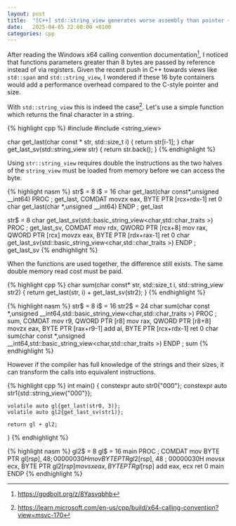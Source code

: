 ```yaml
---
layout: post
title:  "[C++] std::string_view generates worse assembly than pointer + size on Windows"
date:   2025-04-05 22:00:00 +0100
categories: cpp
---
```


After reading the Windows x64 calling convention documentation[^1], I noticed that functions parameters greater than 8 bytes are passed by reference instead of via registers.
Given the recent push in C++ towards views like `std::span` and `std::string_view`, I wondered if these 16 byte containers would add a performance overhead compared to the C-style pointer and size.

With `std::string_view` this is indeed the case[^2]. Let's use a simple function which returns the final character in a string.

{% highlight cpp %}
#include <cstddef>
#include <string_view>

char get_last(char const * str, std::size_t i) {
    return str[i-1];
}
char get_last_sv(std::string_view str) {
    return str.back();
}
{% endhighlight %}

Using `str::string_view` requires double the instructions as the two halves of the `string_view` must be loaded from memory before we can access the byte.

{% highlight nasm %}
str$ = 8
i$ = 16
char get_last(char const*,unsigned __int64) PROC                   ; get_last, COMDAT
        movzx   eax, BYTE PTR [rcx+rdx-1]
        ret     0
char get_last(char *,unsigned __int64) ENDP                   ; get_last

str$ = 8
char get_last_sv(std::basic_string_view<char,std::char_traits<char> >) PROC ; get_last_sv, COMDAT
        mov     rdx, QWORD PTR [rcx+8]
        mov     rax, QWORD PTR [rcx]
        movzx   eax, BYTE PTR [rdx+rax-1]
        ret     0
char get_last_sv(std::basic_string_view<char,std::char_traits<char> >) ENDP ; get_last_sv
{% endhighlight %}

When the functions are used together, the difference still exists. The same double memory read cost must be paid.

{% highlight cpp %}
char sum(char const* str, std::size_t i, std::string_view str2) {
    return get_last(str, i) + get_last_sv(str2);
}
{% endhighlight %}

{% highlight nasm %}
str$ = 8
i$ = 16
str2$ = 24
char sum(char const *,unsigned __int64,std::basic_string_view<char,std::char_traits<char> >) PROC ; sum, COMDAT
        mov     r9, QWORD PTR [r8]
        mov     rax, QWORD PTR [r8+8]
        movzx   eax, BYTE PTR [rax+r9-1]
        add     al, BYTE PTR [rcx+rdx-1]
        ret     0
char sum(char const *,unsigned __int64,std::basic_string_view<char,std::char_traits<char> >) ENDP ; sum
{% endhighlight %}

However if the compiler has full knowledge of the strings and their sizes, it can transform the calls into equivalent instructions.

{% highlight cpp %}
int main() {
    constexpr auto str0{"000"};
    constexpr auto str1{std::string_view{"000"}};

    volatile auto gl{get_last(str0, 3)};
    volatile auto gl2{get_last_sv(str1)};

    return gl + gl2;
}
{% endhighlight %}

{% highlight nasm %}
gl2$ = 8
gl$ = 16
main    PROC                                            ; COMDAT
        mov     BYTE PTR gl$[rsp], 48           ; 00000030H
        mov     BYTE PTR gl2$[rsp], 48                    ; 00000030H
        movsx   ecx, BYTE PTR gl2$[rsp]
        movsx   eax, BYTE PTR gl$[rsp]
        add     eax, ecx
        ret     0
main    ENDP
{% endhighlight %}

[^1]: <https://godbolt.org/z/8Yasvqbhb>
[^2]: <https://learn.microsoft.com/en-us/cpp/build/x64-calling-convention?view=msvc-170>